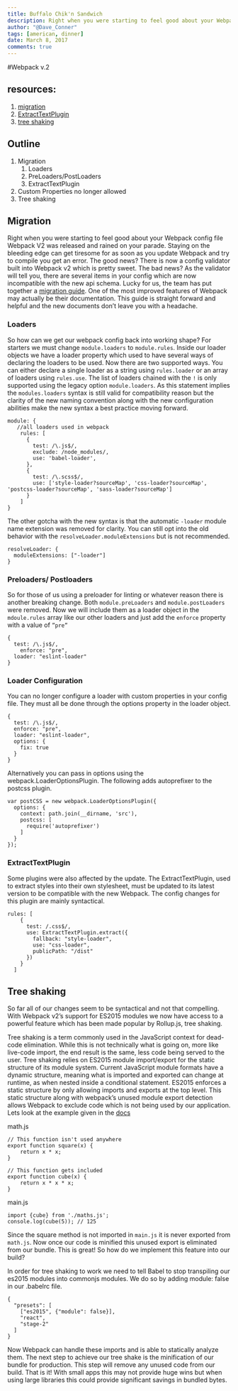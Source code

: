 ```yaml
---
title: Buffalo Chik'n Sandwich
description: Right when you were starting to feel good about your Webpack config file Webpack V2 was released and rained on your parade. Staying on the bleeding edge can get tiresome for as soon as you update Webpack and try to compile you get an error. The good news?
author: "@Dave_Conner"
tags: [american, dinner]
date: March 8, 2017
comments: true
---
```


#Webpack v.2

## resources:

1. [migration](https://webpack.js.org/guides/migrating/)
2. [ExtractTextPlugin](https://github.com/webpack-contrib/extract-text-webpack-plugin)
3. [tree shaking](http://www.2ality.com/2015/12/webpack-tree-shaking.html)


## Outline
1. Migration
	1. Loaders
	2. PreLoaders/PostLoaders
	3. ExtractTextPlugin
3. Custom Properties no longer allowed
3. Tree shaking

## Migration
Right when you were starting to feel good about your Webpack config file Webpack V2 was released and rained on your parade. Staying on the bleeding edge can get tiresome for as soon as you update Webpack and try to compile you get an error. The good news? There is now a config validator built into Webpack v2 which is pretty sweet.  The bad news? As the validator will tell you, there are several items in your config which are now incompatible with the new api schema. Lucky for us, the team has put together a [migration guide](https://webpack.js.org/guides/migrating/). One of the most improved features of Webpack may actually be their documentation. This guide is straight forward and helpful and the new documents don’t leave you with a headache.

### Loaders
So how can we get our webpack config back into working shape? For starters we must change `module.loaders` to `module.rules`.  Inside our loader objects we have a loader property which used to have several ways of declaring the loaders to be used. Now there are two supported ways. You can either declare a single loader  as a string using `rules.loader` or an array of loaders using `rules.use`. The list of loaders chained with the `!` is only supported using the legacy option `module.loaders`. As this statement implies the `modules.loaders` syntax is still valid for compatibility reason but the clarity of the new naming convention along with the new configuration abilities make the new syntax a best practice moving forward.

```
module: {
   //all loaders used in webpack
    rules: [
      {
        test: /\.js$/,
        exclude: /node_modules/,
        use: 'babel-loader',
      },
      {
        test: /\.scss$/,
        use: ['style-loader?sourceMap', 'css-loader?sourceMap', 'postcss-loader?sourceMap', 'sass-loader?sourceMap']
      }
    ]
}
```

The other gotcha with the new syntax is that the automatic `-loader` module name extension was removed for clarity. You can still opt into the old behavior with the `resolveLoader.moduleExtensions` but is not recommended.

```
resolveLoader: {
  moduleExtensions: ["-loader"]
}
```

### Preloaders/ Postloaders
So for those of us using a preloader for linting or whatever reason there is another breaking change. Both `module.preLoaders` and `module.postLoaders` were removed. Now we will include them as a loader object in the `mdoule.rules` array like our other loaders and just add the `enforce` property with a value of `”pre”`

```
{
  test: /\.js$/,
    enforce: "pre",
  loader: "eslint-loader"
}
```


### Loader Configuration
You can no longer configure a loader with custom properties in your config file. They must all be done through the options property in the loader object.

```
{
  test: /\.js$/,
  enforce: "pre",
  loader: "eslint-loader",
  options: {
    fix: true
  }
}
```

Alternatively you can pass in options using the webpack.LoaderOptionsPlugin. The following adds autoprefixer to the postcss plugin.

```
var postCSS = new webpack.LoaderOptionsPlugin({
  options: {
    context: path.join(__dirname, 'src'),
    postcss: [
      require('autoprefixer')
    ]
  }
});
```

### ExtractTextPlugin
Some plugins were also affected by the update. The ExtractTextPlugin, used to extract styles into their own stylesheet, must be updated to its latest version to be compatible with the new Webpack. The config changes for this plugin are mainly syntactical.

```
rules: [
    {
      test: /.css$/,
      use: ExtractTextPlugin.extract({
        fallback: "style-loader",
        use: "css-loader",
        publicPath: "/dist"
      })
    }
  ]
```

## Tree shaking
So far all of our changes seem to be syntactical and not that compelling. With Webpack v2’s support for ES2015 modules we now have access to a powerful feature which has been made popular by Rollup.js, tree shaking.

Tree shaking is a term commonly used in the JavaScript context for dead-code elimination. While this is not technically what is going on, more like live-code import, the end result is the same, less code being served to the user. Tree shaking relies on ES2015 module import/export for the static structure of its module system. Current JavaScript module formats have a dynamic structure, meaning what is imported and exported can change at runtime, as when nested inside a conditional statement. ES2015 enforces a static structure by only allowing imports and exports at the top level. This static structure along with webpack’s unused module export detection allows Webpack to exclude code which is not being used by our application. Lets look at the example given in the [docs](https://webpack.js.org/guides/tree-shaking/#example)

math.js

```
// This function isn't used anywhere
export function square(x) {
    return x * x;
}

// This function gets included
export function cube(x) {
    return x * x * x;
}
```

main.js

```
import {cube} from './maths.js';
console.log(cube(5)); // 125
```

Since the square method is not imported in `main.js` it is never exported from `math.js`. Now once our code is minified this unused  export is eliminated from our bundle. This is great! So how do we implement this feature into our build?

In order for tree shaking to work we need to tell Babel to stop transpiling our es2015 modules into commonjs modules. We do so by adding module: false in our .babelrc file.

```
{
  "presets": [
    ["es2015", {"module": false}],
    "react",
    "stage-2"
  ]
}
```

Now Webpack can handle these imports and is able to statically analyze them. The next step to achieve our tree shake is the minification of our bundle for production. This step will remove any unused code from our build. That is it! With small apps this may not provide huge wins but when using large libraries this could provide significant savings in bundled bytes.
